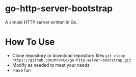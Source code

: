 # go-http-server-bootstrap
A simple HTTP server written in Go.

# How To Use
- Clone repository or download repository files
`git clone https://github.com/MrVxCo/go-http-server-bootstrap.git`
- Modify as needed to meet your needs
- Have fun
